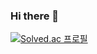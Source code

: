 ### Hi there 👋

[![Solved.ac
프로필](http://mazassumnida.wtf/api/v2/generate_badge?boj=ensoo94)](https://solved.ac/ensoo94)

<!--
**ensoo94/ensoo94** is a ✨ _special_ ✨ repository because its `README.md` (this file) appears on your GitHub profile.

Here are some ideas to get you started:

- 🔭 I’m currently working on ...
- 🌱 I’m currently learning ...
- 👯 I’m looking to collaborate on ...
- 🤔 I’m looking for help with ...
- 💬 Ask me about ...
- 📫 How to reach me: ...
- 😄 Pronouns: ...
- ⚡ Fun fact: ...
-->
